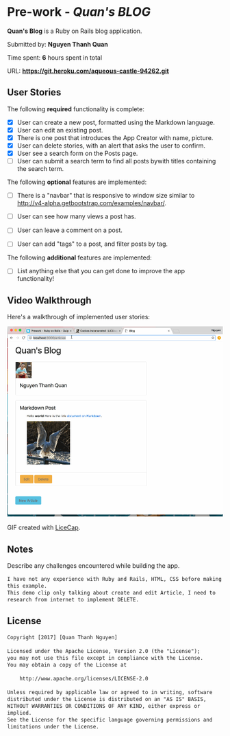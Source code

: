 # Pre-work - *Quan's BLOG*

**Quan's Blog** is a Ruby on Rails blog application.

Submitted by: **Nguyen Thanh Quan**

Time spent: **6** hours spent in total

URL: **https://git.heroku.com/aqueous-castle-94262.git**


## User Stories

The following **required** functionality is complete:


* [x] User can create a new post, formatted using the Markdown language.
* [x] User can edit an existing post.
* [x] There is one post that introduces the App Creator with name, picture.
* [x] User can delete stories, with an alert that asks the user to confirm.
* [x] User see a search form on the Posts page.
* [ ] User can submit a search term to find all posts bywith titles containing the search term.

The following **optional** features are implemented:
* [ ] There is a "navbar" that is responsive to window size similar to http://v4-alpha.getbootstrap.com/examples/navbar/. 
* [ ] User can see how many views a post has. 
* [ ] User can leave a comment on a post.
* [ ] User can add "tags" to a post, and filter posts by tag. 


The following **additional** features are implemented:

- [ ] List anything else that you can get done to improve the app functionality!

## Video Walkthrough 

Here's a walkthrough of implemented user stories:

![Video Walkthrough](./walkthrough.gif)

GIF created with [LiceCap](http://www.cockos.com/licecap/).

## Notes

Describe any challenges encountered while building the app.
>
    I have not any experience with Ruby and Rails, HTML, CSS before making this example.
    This demo clip only talking about create and edit Article, I need to research from internet to implement DELETE.


## License

    Copyright [2017] [Quan Thanh Nguyen]

    Licensed under the Apache License, Version 2.0 (the "License");
    you may not use this file except in compliance with the License.
    You may obtain a copy of the License at

        http://www.apache.org/licenses/LICENSE-2.0

    Unless required by applicable law or agreed to in writing, software
    distributed under the License is distributed on an "AS IS" BASIS,
    WITHOUT WARRANTIES OR CONDITIONS OF ANY KIND, either express or implied.
    See the License for the specific language governing permissions and
    limitations under the License.